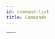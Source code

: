 ```yaml
---
id: command-list
title: Commands
---
```


||
|---|
|[<!-- INCLUDE #_command_.abort.Syntax -->](abort.md)<br/>&nbsp;&nbsp;<!-- INCLUDE #_command_.abort.Summary -->|
|[<!-- INCLUDE #_command_.abortProcessByID.Syntax -->](abortProcessByID.md)<br/>&nbsp;&nbsp;<!-- INCLUDE #_command_.abortProcessByID.Summary -->|
|[<!-- INCLUDE #_command_.abs.Syntax -->](abs.md)<br/>&nbsp;&nbsp;<!-- INCLUDE #_command_.abs.Summary -->|
|[<!-- INCLUDE #_command_.addToDate.Syntax -->](addToDate.md)<br/>&nbsp;&nbsp;<!-- INCLUDE #_command_.addToDate.Summary -->|
|[<!-- INCLUDE #_command_.arctan.Syntax -->](arctan.md)<br/>&nbsp;&nbsp;<!-- INCLUDE #_command_.arctan.Summary -->|
|[<!-- INCLUDE #_command_.assert.Syntax -->](assert.md)<br/>&nbsp;&nbsp;<!-- INCLUDE #_command_.assert.Summary -->|
|[<!-- INCLUDE #_command_.asserted.Syntax -->](asserted.md)<br/>&nbsp;&nbsp;<!-- INCLUDE #_command_.asserted.Summary -->|
|[<!-- INCLUDE #_command_.base64Encode.Syntax -->](base64Encode.md)<br/>&nbsp;&nbsp;<!-- INCLUDE #_command_.base64Encode.Summary -->|
|[<!-- INCLUDE #_command_.base64Decode.Syntax -->](base64Decode.md)<br/>&nbsp;&nbsp;<!-- INCLUDE #_command_.base64Decode.Summary -->|
|[<!-- INCLUDE #_command_.blobToPicture.Syntax -->](blobToPicture.md)<br/>&nbsp;&nbsp;<!-- INCLUDE #_command_.blobToPicture.Summary -->|
|[<!-- INCLUDE #_command_.bool.Syntax -->](bool.md)<br/>&nbsp;&nbsp;<!-- INCLUDE #_command_.bool.Summary -->|
|[<!-- INCLUDE #_command_.callChain.Syntax -->](callChain.md)<br/>&nbsp;&nbsp;<!-- INCLUDE #_command_.callChain.Summary -->|
|[<!-- INCLUDE #_command_.callWorker.Syntax -->](callWorker.md)<br/>&nbsp;&nbsp;<!-- INCLUDE #_command_.callWorker.Summary -->|
|[<!-- INCLUDE #_command_.changeString.Syntax -->](changeString.md)<br/>&nbsp;&nbsp;<!-- INCLUDE #_command_.changeString.Summary -->|
|[<!-- INCLUDE #_command_.char.Syntax -->](char.md)<br/>&nbsp;&nbsp;<!-- INCLUDE #_command_.char.Summary -->|
|[<!-- INCLUDE #_command_.characterCode.Syntax -->](characterCode.md)<br/>&nbsp;&nbsp;<!-- INCLUDE #_command_.characterCode.Summary -->|
|[<!-- INCLUDE #_command_.clearSemaphore.Syntax -->](clearSemaphore.md)<br/>&nbsp;&nbsp;<!-- INCLUDE #_command_.clearSemaphore.Summary -->|
|[<!-- INCLUDE #_command_.combinePictures.Syntax -->](combinePictures.md)<br/>&nbsp;&nbsp;<!-- INCLUDE #_command_.combinePictures.Summary -->|
|[<!-- INCLUDE #_command_.compareStrings.Syntax -->](compareStrings.md)<br/>&nbsp;&nbsp;<!-- INCLUDE #_command_.compareStrings.Summary -->|
|[<!-- INCLUDE #_command_.convertFromString.Syntax -->](convertFromString.md)<br/>&nbsp;&nbsp;<!-- INCLUDE #_command_.convertFromString.Summary -->|
|[<!-- INCLUDE #_command_.convertPicture.Syntax -->](convertPicture.md)<br/>&nbsp;&nbsp;<!-- INCLUDE #_command_.convertPicture.Summary -->|
|[<!-- INCLUDE #_command_.convertToString.Syntax -->](convertToString.md)<br/>&nbsp;&nbsp;<!-- INCLUDE #_command_.convertToString.Summary -->|
|[<!-- INCLUDE #_command_.cos.Syntax -->](cos.md)<br/>&nbsp;&nbsp;<!-- INCLUDE #_command_.cos.Summary -->|
|[<!-- INCLUDE #_command_.createThumbnail.Syntax -->](createThumbnail.md)<br/>&nbsp;&nbsp;<!-- INCLUDE #_command_.createThumbnail.Summary -->|
|[<!-- INCLUDE #_command_.currentDate.Syntax -->](currentDate.md)<br/>&nbsp;&nbsp;<!-- INCLUDE #_command_.currentDate.Summary -->|
|[<!-- INCLUDE #_command_.currentMethodName.Syntax -->](currentMethodName.md)<br/>&nbsp;&nbsp;<!-- INCLUDE #_command_.currentMethodName.Summary -->|
|[<!-- INCLUDE #_command_.currentProcess.Syntax -->](currentProcess.md)<br/>&nbsp;&nbsp;<!-- INCLUDE #_command_.currentProcess.Summary -->|
|[<!-- INCLUDE #_command_.currentProcessName.Syntax -->](currentProcessName.md)<br/>&nbsp;&nbsp;<!-- INCLUDE #_command_.currentProcessName.Summary -->|
|[<!-- INCLUDE #_command_.currentTime.Syntax -->](currentTime.md)<br/>&nbsp;&nbsp;<!-- INCLUDE #_command_.currentTime.Summary -->|
|[<!-- INCLUDE #_command_.date.Syntax -->](date.md)<br/>&nbsp;&nbsp;<!-- INCLUDE #_command_.date.Summary -->|
|[<!-- INCLUDE #_command_.dayNumber.Syntax -->](dayNumber.md)<br/>&nbsp;&nbsp;<!-- INCLUDE #_command_.dayNumber.Summary -->|
|[<!-- INCLUDE #_command_.dayOf.Syntax -->](dayOf.md)<br/>&nbsp;&nbsp;<!-- INCLUDE #_command_.dayOf.Summary -->|
|[<!-- INCLUDE #_command_.dec.Syntax -->](dec.md)<br/>&nbsp;&nbsp;<!-- INCLUDE #_command_.dec.Summary -->|
|[<!-- INCLUDE #_command_.delayProcess.Syntax -->](delayProcess.md)<br/>&nbsp;&nbsp;<!-- INCLUDE #_command_.delayProcess.Summary -->|
|[<!-- INCLUDE #_command_.deleteString.Syntax -->](deleteString.md)<br/>&nbsp;&nbsp;<!-- INCLUDE #_command_.deleteString.Summary -->|
|[<!-- INCLUDE #_command_.ds.Syntax -->](ds.md)<br/>&nbsp;&nbsp;<!-- INCLUDE #_command_.ds.Summary -->|
|[<!-- INCLUDE #_command_.equalPictures.Syntax -->](equalPictures.md)<br/>&nbsp;&nbsp;<!-- INCLUDE #_command_.equalPictures.Summary -->|
|[<!-- INCLUDE #_command_.exp.Syntax -->](exp.md)<br/>&nbsp;&nbsp;<!-- INCLUDE #_command_.exp.Summary -->|
|[<!-- INCLUDE #_command_.false.Syntax -->](false.md)<br/>&nbsp;&nbsp;<!-- INCLUDE #_command_.false.Summary -->|
|[<!-- INCLUDE #_command_.file.Syntax -->](file.md)<br/>&nbsp;&nbsp;<!-- INCLUDE #_command_.file.Summary -->|
|[<!-- INCLUDE #_command_.folder.Syntax -->](folder.md)<br/>&nbsp;&nbsp;<!-- INCLUDE #_command_.folder.Summary -->|
|[<!-- INCLUDE #_command_.formula.Syntax -->](formula.md)<br/>&nbsp;&nbsp;<!-- INCLUDE #_command_.formula.Summary -->|
|[<!-- INCLUDE #_command_.formulaFromString.Syntax -->](formulaFromString.md)<br/>&nbsp;&nbsp;<!-- INCLUDE #_command_.formulaFromString.Summary --> |
|[<!-- INCLUDE #_command_.generateUUID.Syntax -->](generateUUID.md)<br/>&nbsp;&nbsp;<!-- INCLUDE #_command_.generateUUID.Summary -->|
|[<!-- INCLUDE #_command_.generateDigest.Syntax -->](generateDigest.md)<br/>&nbsp;&nbsp;<!-- INCLUDE #_command_.generateDigest.Summary -->|
|[<!-- INCLUDE #_command_.generatePasswordHash.Syntax -->](generatePasswordHash.md)<br/>&nbsp;&nbsp;<!-- INCLUDE #_command_.generatePasswordHash.Summary -->|
|[<!-- INCLUDE #_command_.getAssertEnabled.Syntax -->](getAssertEnabled.md)<br/>&nbsp;&nbsp;<!-- INCLUDE #_command_.getAssertEnabled.Summary -->|
|[<!-- INCLUDE #_command_.getPictureFileName.Syntax -->](getPictureFileName.md)<br/>&nbsp;&nbsp;<!-- INCLUDE #_command_.getPictureFileName.Summary -->|
|[<!-- INCLUDE #_command_.getPictureMetadata.Syntax -->](getPictureMetadata.md)<br/>&nbsp;&nbsp;<!-- INCLUDE #_command_.getPictureMetadata.Summary -->|
|[<!-- INCLUDE #_command_.getProcessActivity.Syntax -->](getProcessActivity.md)<br/>&nbsp;&nbsp;<!-- INCLUDE #_command_.getProcessActivity.Summary -->|
|[<!-- INCLUDE #_command_.highestProcessNumber.Syntax -->](highestProcessNumber.md)<br/>&nbsp;&nbsp;<!-- INCLUDE #_command_.highestProcessNumber.Summary -->|
|[<!-- INCLUDE #_command_.insertString.Syntax -->](insertString.md)<br/>&nbsp;&nbsp;<!-- INCLUDE #_command_.insertString.Summary -->|
|[<!-- INCLUDE #_command_.instanceOf.Syntax -->](instanceOf.md)<br/>&nbsp;&nbsp;<!-- INCLUDE #_command_.instanceOf.Summary -->|
|[<!-- INCLUDE #_command_.int.Syntax -->](int.md)<br/>&nbsp;&nbsp;<!-- INCLUDE #_command_.int.Summary -->|
|[<!-- INCLUDE #_command_.jsonResolvePointers.Syntax -->](jsonResolvePointers.md)<br/>&nbsp;&nbsp;<!-- INCLUDE #_command_.jsonResolvePointers.Summary -->|
|[<!-- INCLUDE #_command_.jsonStringify.Syntax -->](jsonStringify.md)<br/>&nbsp;&nbsp;<!-- INCLUDE #_command_.jsonStringify.Summary -->|
|[<!-- INCLUDE #_command_.jsonValidate.Syntax -->](jsonValidate.md)<br/>&nbsp;&nbsp;<!-- INCLUDE #_command_.jsonValidate.Summary -->|
|[<!-- INCLUDE #_command_.killWorker.Syntax -->](killWorker.md)<br/>&nbsp;&nbsp;<!-- INCLUDE #_command_.killWorker.Summary -->|
|[<!-- INCLUDE #_command_.lastErrors.Syntax -->](lastErrors.md)<br/>&nbsp;&nbsp;<!-- INCLUDE #_command_.lastErrors.Summary -->|
|[<!-- INCLUDE #_command_.length.Syntax -->](length.md)<br/>&nbsp;&nbsp;<!-- INCLUDE #_command_.length.Summary -->|
|[<!-- INCLUDE #_command_.log.Syntax -->](log.md)<br/>&nbsp;&nbsp;<!-- INCLUDE #_command_.log.Summary -->|
|[<!-- INCLUDE #_command_.lowercase.Syntax -->](lowercase.md)<br/>&nbsp;&nbsp;<!-- INCLUDE #_command_.lowercase.Summary -->|
|[<!-- INCLUDE #_command_.mailConvertFromMIME.Syntax -->](mailConvertFromMIME.md)<br/>&nbsp;&nbsp;<!-- INCLUDE #_command_.mailConvertFromMIME.Summary -->|
|[<!-- INCLUDE #_command_.mailConvertToMIME.Syntax -->](mailConvertToMIME.md)<br/>&nbsp;&nbsp;<!-- INCLUDE #_command_.mailConvertToMIME.Summary -->|
|[<!-- INCLUDE #_command_.matchRegex.Syntax -->](matchRegex.md)<br/>&nbsp;&nbsp;<!-- INCLUDE #_command_.matchRegex.Summary -->|
|[<!-- INCLUDE #_command_.methodCalledOnError.Syntax -->](methodCalledOnError.md)<br/>&nbsp;&nbsp;<!-- INCLUDE #_command_.methodCalledOnError.Summary -->|
|[<!-- INCLUDE #_command_.milliseconds.Syntax -->](milliseconds.md)<br/>&nbsp;&nbsp;<!-- INCLUDE #_command_.milliseconds.Summary -->|
|[<!-- INCLUDE #_command_.mod.Syntax -->](mod.md)<br/>&nbsp;&nbsp;<!-- INCLUDE #_command_.mod.Summary -->|
|[<!-- INCLUDE #_command_.monthOf.Syntax -->](monthOf.md)<br/>&nbsp;&nbsp;<!-- INCLUDE #_command_.monthOf.Summary -->|
|[<!-- INCLUDE #_command_.newCollection.Syntax -->](newCollection.md)<br/>&nbsp;&nbsp;<!-- INCLUDE #_command_.newCollection.Summary -->|
|[<!-- INCLUDE #_command_.newObject.Syntax -->](newObject.md)<br/>&nbsp;&nbsp;<!-- INCLUDE #_command_.newObject.Summary -->|
|[<!-- INCLUDE #_command_.newSharedObject.Syntax -->](newSharedObject.md)<br/>&nbsp;&nbsp;<!-- INCLUDE #_command_.newSharedObject.Summary -->|
|[<!-- INCLUDE #_command_.newSharedCollection.Syntax -->](newSharedCollection.md)<br/>&nbsp;&nbsp;<!-- INCLUDE #_command_.newSharedCollection.Summary -->|
|[<!-- INCLUDE #_command_.newSignal.Syntax -->](newSignal.md)<br/>&nbsp;&nbsp;<!-- INCLUDE #_command_.newSignal.Summary -->|
|[<!-- INCLUDE #_command_.not.Syntax -->](not.md)<br/>&nbsp;&nbsp;<!-- INCLUDE #_command_.not.Summary -->|
|[<!-- INCLUDE #_command_.num.Syntax -->](num.md)<br/>&nbsp;&nbsp;<!-- INCLUDE #_command_.num.Summary -->|
|[<!-- INCLUDE #_command_.objectClass.Syntax -->](objectClass.md)<br/>&nbsp;&nbsp;<!-- INCLUDE #_command_.objectClass.Summary -->|
|[<!-- INCLUDE #_command_.objectCopy.Syntax -->](objectCopy.md)<br/>&nbsp;&nbsp;<!-- INCLUDE #_command_.objectCopy.Summary -->|
|[<!-- INCLUDE #_command_.objectEntries.Syntax -->](objectEntries.md)<br/>&nbsp;&nbsp;<!-- INCLUDE #_command_.objectEntries.Summary -->|
|[<!-- INCLUDE #_command_.objectIsDefined.Syntax -->](objectIsDefined.md)<br/>&nbsp;&nbsp;<!-- INCLUDE #_command_.objectIsDefined.Summary -->|
|[<!-- INCLUDE #_command_.objectIsEmpty.Syntax -->](objectIsEmpty.md)<br/>&nbsp;&nbsp;<!-- INCLUDE #_command_.objectIsEmpty.Summary -->|
|[<!-- INCLUDE #_command_.objectIsShared.Syntax -->](objectIsShared.md)<br/>&nbsp;&nbsp;<!-- INCLUDE #_command_.objectIsShared.Summary -->|
|[<!-- INCLUDE #_command_.objectKeys.Syntax -->](objectKeys.md)<br/>&nbsp;&nbsp;<!-- INCLUDE #_command_.objectKeys.Summary -->|
|[<!-- INCLUDE #_command_.objectRemove.Syntax -->](objectRemove.md)<br/>&nbsp;&nbsp;<!-- INCLUDE #_command_.objectRemove.Summary -->|
|[<!-- INCLUDE #_command_.objectValues.Syntax -->](objectValues.md)<br/>&nbsp;&nbsp;<!-- INCLUDE #_command_.objectValues.Summary -->|
|[<!-- INCLUDE #_command_.onErrCall.Syntax -->](onErrCall.md)<br/>&nbsp;&nbsp;<!-- INCLUDE #_command_.onErrCall.Summary -->|
|[<!-- INCLUDE #_command_.pictureProperties.Syntax -->](pictureProperties.md)<br/>&nbsp;&nbsp;<!-- INCLUDE #_command_.pictureProperties.Summary -->|
|[<!-- INCLUDE #_command_.pictureSize.Syntax -->](pictureSize.md)<br/>&nbsp;&nbsp;<!-- INCLUDE #_command_.pictureSize.Summary -->|
|[<!-- INCLUDE #_command_.pictureToBlob.Syntax -->](pictureToBlob.md)<br/>&nbsp;&nbsp;<!-- INCLUDE #_command_.pictureToBlob.Summary -->|
|[<!-- INCLUDE #_command_.position.Syntax -->](position.md)<br/>&nbsp;&nbsp;<!-- INCLUDE #_command_.position.Summary -->|
|[<!-- INCLUDE #_command_.processNumber.Syntax -->](processNumber.md)<br/>&nbsp;&nbsp;<!-- INCLUDE #_command_.processNumber.Summary -->|
|[<!-- INCLUDE #_command_.processProperties.Syntax -->](processProperties.md)<br/>&nbsp;&nbsp;<!-- INCLUDE #_command_.processProperties.Summary -->|
|[<!-- INCLUDE #_command_.processState.Syntax -->](processState.md)<br/>&nbsp;&nbsp;<!-- INCLUDE #_command_.processState.Summary -->|
|[<!-- INCLUDE #_command_.random.Syntax -->](random.md)<br/>&nbsp;&nbsp;<!-- INCLUDE #_command_.random.Summary -->|
|[<!-- INCLUDE #_command_.replaceString.Syntax -->](replaceString.md)<br/>&nbsp;&nbsp;<!-- INCLUDE #_command_.replaceString.Summary -->|
|[<!-- INCLUDE #_command_.round.Syntax -->](round.md)<br/>&nbsp;&nbsp;<!-- INCLUDE #_command_.round.Summary -->|
|[<!-- INCLUDE #_command_.semaphore.Syntax -->](semaphore.md)<br/>&nbsp;&nbsp;<!-- INCLUDE #_command_.semaphore.Summary -->|
|[<!-- INCLUDE #_command_.session.Syntax -->](session.md)<br/>&nbsp;&nbsp;<!-- INCLUDE #_command_.session.Summary -->|
|[<!-- INCLUDE #_command_.setAssertEnabled.Syntax -->](setAssertEnabled.md)<br/>&nbsp;&nbsp;<!-- INCLUDE #_command_.setAssertEnabled.Summary -->|
|[<!-- INCLUDE #_command_.setPictureFileName.Syntax -->](setPictureFileName.md)<br/>&nbsp;&nbsp;<!-- INCLUDE #_command_.setPictureFileName.Summary -->|
|[<!-- INCLUDE #_command_.setPictureMetadata.Syntax -->](setPictureMetadata.md)<br/>&nbsp;&nbsp;<!-- INCLUDE #_command_.setPictureMetadata.Summary -->|
|[<!-- INCLUDE #_command_.setRealComparisonLevel.Syntax -->](setRealComparisonLevel.md)<br/>&nbsp;&nbsp;<!-- INCLUDE #_command_.setRealComparisonLevel.Summary -->|
|[<!-- INCLUDE #_command_.sin.Syntax -->](sin.md)<br/>&nbsp;&nbsp;<!-- INCLUDE #_command_.sin.Summary -->|
|[<!-- INCLUDE #_command_.splitString.Syntax -->](splitString.md)<br/>&nbsp;&nbsp;<!-- INCLUDE #_command_.splitString.Summary -->|
|[<!-- INCLUDE #_command_.squareRoot.Syntax -->](squareRoot.md)<br/>&nbsp;&nbsp;<!-- INCLUDE #_command_.squareRoot.Summary -->|
|[<!-- INCLUDE #_command_.storage.Syntax -->](storage.md)<br/>&nbsp;&nbsp;<!-- INCLUDE #_command_.storage.Summary -->|
|[<!-- INCLUDE #_command_.string.Syntax -->](string.md)<br/>&nbsp;&nbsp;<!-- INCLUDE #_command_.string.Summary -->|
|[<!-- INCLUDE #_command_.substring.Syntax -->](substring.md)<br/>&nbsp;&nbsp;<!-- INCLUDE #_command_.substring.Summary -->|
|[<!-- INCLUDE #_command_.tan.Syntax -->](tan.md)<br/>&nbsp;&nbsp;<!-- INCLUDE #_command_.tan.Summary -->|
|[<!-- INCLUDE #_command_.testSemaphore.Syntax -->](testSemaphore.md)<br/>&nbsp;&nbsp;<!-- INCLUDE #_command_.testSemaphore.Summary -->|
|[<!-- INCLUDE #_command_.throw.Syntax -->](throw.md)<br/>&nbsp;&nbsp;<!-- INCLUDE #_command_.throw.Summary -->|
|[<!-- INCLUDE #_command_.time.Syntax -->](time.md)<br/>&nbsp;&nbsp;<!-- INCLUDE #_command_.time.Summary -->|
|[<!-- INCLUDE #_command_.timeString.Syntax -->](timeString.md)<br/>&nbsp;&nbsp;<!-- INCLUDE #_command_.timeString.Summary -->|
|[<!-- INCLUDE #_command_.timestamp.Syntax -->](timestamp.md)<br/>&nbsp;&nbsp;<!-- INCLUDE #_command_.timestamp.Summary -->|
|[<!-- INCLUDE #_command_.trace.Syntax -->](trace.md)<br/>&nbsp;&nbsp;<!-- INCLUDE #_command_.trace.Summary -->|
|[<!-- INCLUDE #_command_.transformPicture.Syntax -->](transformPicture.md)<br/>&nbsp;&nbsp;<!-- INCLUDE #_command_.transformPicture.Summary -->|
|[<!-- INCLUDE #_command_.true.Syntax -->](true.md)<br/>&nbsp;&nbsp;<!-- INCLUDE #_command_.true.Summary -->|
|[<!-- INCLUDE #_command_.trunc.Syntax -->](trunc.md)<br/>&nbsp;&nbsp;<!-- INCLUDE #_command_.trunc.Summary -->|
|[<!-- INCLUDE #_command_.uppercase.Syntax -->](uppercase.md)<br/>&nbsp;&nbsp;<!-- INCLUDE #_command_.uppercase.Summary -->|
|[<!-- INCLUDE #_command_.verifyPasswordHash.Syntax -->](verifyPasswordHash.md)<br/>&nbsp;&nbsp;<!-- INCLUDE #_command_.verifyPasswordHash.Summary -->|
|[<!-- INCLUDE #_command_.webEvent.Syntax -->](webEvent.md)<br/>&nbsp;&nbsp;<!-- INCLUDE #_command_.webEvent.Summary -->|
|[<!-- INCLUDE #_command_.webForm.Syntax -->](webForm.md)<br/>&nbsp;&nbsp;<!-- INCLUDE #_command_.webForm.Summary -->|
|[<!-- INCLUDE #_command_.webServer.Syntax -->](webServer.md)<br/>&nbsp;&nbsp;<!-- INCLUDE #_command_.webServer.Summary -->|
|[<!-- INCLUDE #_command_.webServerList.Syntax -->](webServerList.md)<br/>&nbsp;&nbsp;<!-- INCLUDE #_command_.webServerList.Summary -->|
|[<!-- INCLUDE #_command_.yearOf.Syntax -->](yearOf.md)<br/>&nbsp;&nbsp;<!-- INCLUDE #_command_.yearOf.Summary -->|
|[<!-- INCLUDE #_command_.zipCreateArchive.Syntax -->](zipCreateArchive.md)<br/>&nbsp;&nbsp;<!-- INCLUDE #_command_.zipCreateArchive.Summary -->|
|[<!-- INCLUDE #_command_.zipReadArchive.Syntax -->](zipReadArchive.md)<br/>&nbsp;&nbsp;<!-- INCLUDE #_command_.zipReadArchive.Summary -->|

